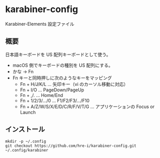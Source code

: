 # karabiner-config

Karabiner-Elements 設定ファイル

## 概要

日本語キーボードを US 配列キーボードとして使う。

- macOS 側でキーボードの種別を US 配列にする。
- かな -> Fn
- Fn キーと同時押しに次のようなキーをマッピング
  - Fn + H/J/K/L ... 矢印キー（vi のカーソル移動に対応）
  - Fn + I/O ... PageDown/PageUp
  - Fn + ,/. ... Home/End
  - Fn + 1/2/3/.../0 ... F1/F2/F3/.../F10
  - Fn + A/Z/W/S/X/E/D/C/R/F/V/T/G ... アプリケーションの Focus or Launch

## インストール

    mkdir -p ~/.config
    git checkout https://github.com/hre-i/karabiner-config.git ~/.config/karabiner
